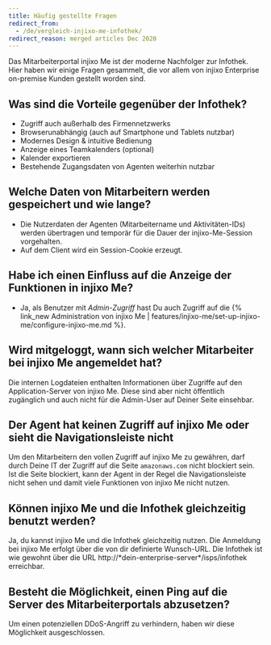 ```yaml
---
title: Häufig gestellte Fragen
redirect_from:
  - /de/vergleich-injixo-me-infothek/
redirect_reason: merged articles Dec 2020
---
```


Das Mitarbeiterportal injixo Me ist der moderne Nachfolger zur Infothek. Hier haben wir einige Fragen gesammelt, die vor allem von injixo Enterprise on-premise Kunden gestellt worden sind.

## Was sind die Vorteile gegenüber der Infothek?

  - Zugriff auch außerhalb des Firmennetzwerks
  - Browserunabhängig (auch auf Smartphone und Tablets nutzbar)
  - Modernes Design & intuitive Bedienung
  - Anzeige eines Teamkalenders (optional)
  - Kalender exportieren
  - Bestehende Zugangsdaten von Agenten weiterhin nutzbar

## Welche Daten von Mitarbeitern werden gespeichert und wie lange?

  - Die Nutzerdaten der Agenten (Mitarbeitername und Aktivitäten-IDs) werden übertragen und temporär für die Dauer der injixo-Me-Session vorgehalten.
  - Auf dem Client wird ein Session-Cookie erzeugt.

## Habe ich einen Einfluss auf die Anzeige der Funktionen in injixo Me?

  - Ja, als Benutzer mit *Admin-Zugriff* hast Du auch Zugriff auf die {% link_new Administration von injixo Me | features/injixo-me/set-up-injixo-me/configure-injixo-me.md %}.

## Wird mitgeloggt, wann sich welcher Mitarbeiter bei injixo Me angemeldet hat?

Die internen Logdateien enthalten Informationen über Zugriffe auf den Application-Server von injixo Me. Diese sind aber nicht öffentlich zugänglich und auch nicht für die Admin-User auf Deiner Seite einsehbar.

## Der Agent hat keinen Zugriff auf injixo Me oder sieht die Navigationsleiste nicht

Um den Mitarbeitern den vollen Zugriff auf injixo Me zu gewähren, darf durch Deine IT der Zugriff auf die Seite `amazonaws.com` nicht blockiert sein. Ist die Seite blockiert, kann der Agent in der Regel die Navigationsleiste nicht sehen und damit viele Funktionen von injixo Me nicht nutzen.

## Können injixo Me und die Infothek gleichzeitig benutzt werden?

Ja, du kannst injixo Me und die Infothek gleichzeitig nutzen. Die Anmeldung bei injixo Me erfolgt über die von dir definierte Wunsch-URL. Die Infothek ist wie gewohnt über die URL http://\*dein-enterprise-server\*/isps/infothek erreichbar.

## Besteht die Möglichkeit, einen Ping auf die Server des Mitarbeiterportals abzusetzen?

Um einen potenziellen DDoS-Angriff zu verhindern, haben wir diese Möglichkeit ausgeschlossen.
